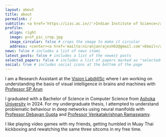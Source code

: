 ```yaml
---
layout: about
title: about
permalink: /
subtitle: <a href='https://iisc.ac.in//'>Indian Institute of Science</a>
profile:
  align: right
  image: prof_pic_crop.jpg
  image_circular: false # crops the image to make it circular
  address: <center><a href='mailto:niranjanrajesh02@gmail.com'>Email</a></center>
news: false # includes a list of news items
latest_posts: false # includes a list of the newest posts
selected_papers: false # includes a list of papers marked as "selected={true}"
social: true # includes social icons at the bottom of the page
---
```


I am a Research Assistant at the [Vision Lab@IISc](https://sites.google.com/site/visionlabiisc/) where I am working on understanding the basis of visual intelligence in brains and machines with [Professor SP Arun]("https://cns.iisc.ac.in/people/sp-arun/")

I graduated with a Bachelor of Science in Computer Science from [Ashoka University](https://www.ashoka.edu.in/) in 2024. For my undergraduate thesis, I attempted to understand problematic behaviour in deep networks using neural manifolds with [Professor Debayan Gupta]("https://www.ashoka.edu.in/profile/debayan-gupta/") and [Professor Venkatakrishnan Ramaswamy]("https://www.bits-pilani.ac.in/hyderabad/dr-venkatakrishnan-ramaswamy").

I like playing video games with my friends, getting humbled in Muay Thai kickboxing and rewatching the same three sitcoms in my free time.

<!--
Write your biography here. Tell the world about yourself. Link to your favorite [subreddit](http://reddit.com). You can put a picture in, too. The code is already in, just name your picture `prof_pic.jpg` and put it in the `img/` folder.

Put your address / P.O. box / other info right below your picture. You can also disable any of these elements by editing `profile` property of the YAML header of your `_pages/about.md`. Edit `_bibliography/papers.bib` and Jekyll will render your [publications page](/al-folio/publications/) automatically.

Link to your social media connections, too. This theme is set up to use [Font Awesome icons](http://fortawesome.github.io/Font-Awesome/) and [Academicons](https://jpswalsh.github.io/academicons/), like the ones below. Add your Facebook, Twitter, LinkedIn, Google Scholar, or just disable all of them. -->
